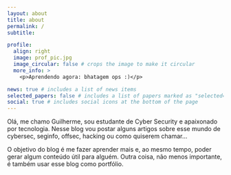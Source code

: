 ```yaml
---
layout: about
title: about
permalink: /
subtitle: 

profile:
  align: right
  image: prof_pic.jpg
  image_circular: false # crops the image to make it circular
  more_info: >
    <p>Aprendendo agora: bhatagem ops :)</p>

news: true # includes a list of news items
selected_papers: false # includes a list of papers marked as "selected={true}"
social: true # includes social icons at the bottom of the page
---
```


Olá, me chamo Guilherme, sou estudante de Cyber Security e apaixonado por tecnologia. Nesse blog vou postar alguns artigos sobre esse mundo de cybersec, seginfo, offsec, hacking ou como quiserem chamar...

O objetivo do blog é me fazer aprender mais e, ao mesmo tempo, poder gerar algum conteúdo útil para alguém. Outra coisa, não menos importante, é também usar esse blog como portfólio.

